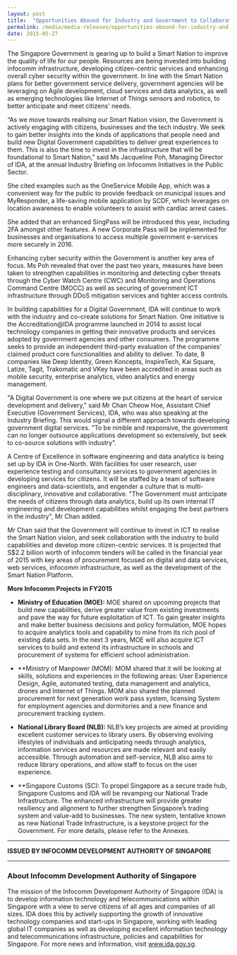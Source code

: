 ```yaml
---
layout: post
title:  "Opportunities Abound for Industry and Government to Collaborate in Effort to Becoming a Smart Nation"
permalink: /media/media-releases/opportunities-abound-for-industry-and-government-to-collaborate-in-effort-to-becoming-a-smart-nation
date: 2015-05-27
---
```

The Singapore Government is gearing up to build a Smart Nation to improve the quality of life for our people. Resources are being invested into building infocomm infrastructure, developing citizen-centric services and enhancing overall cyber security within the government. In line with the Smart Nation plans for better government service delivery, government agencies will be leveraging on Agile development, cloud services and data analytics, as well as emerging technologies like Internet of Things sensors and robotics, to better anticipate and meet citizens' needs.

“As we move towards realising our Smart Nation vision, the Government is actively engaging with citizens, businesses and the tech industry. We seek to gain better insights into the kinds of applications that people need and build new Digital Government capabilities to deliver great experiences to them. This is also the time to invest in the infrastructure that will be foundational to Smart Nation,” said Ms Jacqueline Poh, Managing Director of IDA, at the annual Industry Briefing on Infocomm Initiatives in the Public Sector.

She cited examples such as the OneService Mobile App, which was a convenient way for the public to provide feedback on municipal issues and MyResponder, a life-saving mobile application by SCDF, which leverages on location awareness to enable volunteers to assist with cardiac arrest cases.

She added that an enhanced SingPass will be introduced this year, including 2FA amongst other features. A new Corporate Pass will be implemented for businesses and organisations to access multiple government e-services more securely in 2016.

Enhancing cyber security within the Government is another key area of focus.  Ms Poh revealed that over the past two years, measures have been taken to strengthen capabilities in monitoring and detecting cyber threats through the Cyber Watch Centre (CWC) and Monitoring and Operations Command Centre (MOCC) as well as securing of government ICT infrastructure through DDoS mitigation services and tighter access controls.

In building capabilities for a Digital Government, IDA will continue to work with the industry and co-create solutions for Smart Nation. One initiative is the Accreditation@IDA programme launched in 2014 to assist local technology companies in getting their innovative products and services adopted by government agencies and other consumers. The programme seeks to provide an independent third-party evaluation of the companies’ claimed product core functionalities and ability to deliver. To date, 8 companies like Deep Identity, Green Koncepts, InspireTech, Kai Square, Latize, Tagit, Trakomatic and VKey have been accredited in areas such as mobile security, enterprise analytics, video analytics and energy management.

"A Digital Government is one where we put citizens at the heart of service development and delivery," said Mr Chan Cheow Hoe, Assistant Chief Executive (Government Services), IDA, who was also speaking at the Industry Briefing. This would signal a different approach towards developing government digital services. "To be nimble and responsive, the government can no longer outsource applications development so extensively, but seek to co-source solutions with industry".

A Centre of Excellence in software engineering and data analytics is being set up by IDA in One-North. With facilities for user research, user experience testing and consultancy services to government agencies in developing services for citizens. It will be staffed by a team of software engineers and data-scientists, and engender a culture that is multi-disciplinary, innovative and collaborative. "The Government must anticipate the needs of citizens through data analytics, build up its own internal IT engineering and development capabilities whilst engaging the best partners in the industry", Mr Chan added.

Mr Chan said that the Government will continue to invest in ICT to realise the Smart Nation vision, and seek collaboration with the industry to build capabilities and develop more citizen-centric services. It is projected that S$2.2 billion worth of infocomm tenders will be called in the financial year of 2015 with key areas of procurement focused  on digital and data services, web services, infocomm infrastructure, as well as the development of the Smart Nation Platform.

**More Infocomm Projects in FY2015**

* **Ministry of Education (MOE):**
MOE shared on upcoming projects that build new capabilities, derive greater value from existing investments and pave the way for future exploitation of ICT. To gain greater insights and make better business decisions and policy formulation, MOE hopes to acquire analytics tools and capability to mine from its rich pool of existing data sets.  In the next 3 years, MOE will also acquire ICT services to build and extend its infrastructure in schools and procurement of systems for efficient school administration.
 
* **Ministry of Manpower (MOM):
MOM shared that it will be looking at skills, solutions and experiences in the following areas: User Experience Design, Agile, automated testing, data management and analytics, drones and Internet of Things. MOM also shared the planned procurement for next generation work pass system, licensing System for employment agencies and dormitories and a new finance and procurement tracking system.

* **National Library Board (NLB):**
NLB’s key projects are aimed at providing excellent customer services to library users. By observing evolving lifestyles of individuals and anticipating needs through analytics, information services and resources are made relevant and easily accessible. Through automation and self-service, NLB also aims to reduce library operations, and allow staff to focus on the user experience.

* **Singapore Customs (SC):
To propel Singapore as a secure trade hub, Singapore Customs and IDA will be revamping our National Trade Infrastructure. The enhanced infrastructure will provide greater resiliency and alignment to further strengthen Singapore’s trading system and value-add to businesses. The new system, tentative known as new National Trade Infrastructure, is a keystone project for the Government.
For more details, please refer to the Annexes.

---

**ISSUED BY INFOCOMM DEVELOPMENT AUTHORITY OF SINGAPORE**

---

### **About Infocomm Development Authority of Singapore**
The mission of the Infocomm Development Authority of Singapore (IDA) is to develop information technology and telecommunications within Singapore with a view to serve citizens of all ages and companies of all sizes.  IDA does this by actively supporting the growth of innovative technology companies and start-ups in Singapore, working with leading global IT companies as well as developing excellent information technology and telecommunications infrastructure, policies and capabilities for Singapore.  For more news and information, visit www.ida.gov.sg.
